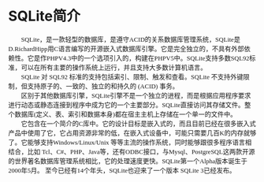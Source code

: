 # SQLite简介
<font face="微软雅黑" size="2px">

　　SQLite，是一款轻型的数据库，是遵守ACID的关系数据库管理系统，SQLite是D.RichardHipp用C语言编写的开源嵌入式数据库引擎。它是完全独立的，不具有外部依赖性。它是作PHPV4.3中的一个选项引入的，构建在PHPV5中。SQLite支持多数SQL92标准，可以在所有主要的操作系统上运行，并且支持大多数计算机语言。  
　　SQLite 对 SQL92 标准的支持包括索引、限制、触发和查看。SQLite 不支持外键限制，但支持原子的、一致的、独立的和持久的 (ACID) 事务。  
　　区别于其他数据库引擎，SQLite引擎不是一个独立的进程，而是根据应用程序要求进行动态或静态连接到程序中成为它的一个主要部分。SQLite直接访问其存储文件。整个数据库(定义、表、索引和数据本身)都在宿主主机上存储在一个单一的文件中。  
　　它包含在一个简介的C库中。它的设计目标是嵌入式的，而且目前已经在很多嵌入式产品中使用了它，它占用资源非常的低，在嵌入式设备中，可能只需要几百K的内存就够了。它能够支持Windows/Linux/Unix
等等主流的操作系统，同时能够跟很多程序语言相结合，比如 Tcl、C#、PHP、Java等，还有ODBC接口，与Mysql、PostgreSQL这两款开源的世界著名数据库管理系统相比，它的处理速度更快。SQLite第一个Alpha版本诞生于2000年5月。 至今已经有14个年头，SQLite也迎来了一个版本 SQLite 3已经发布。
